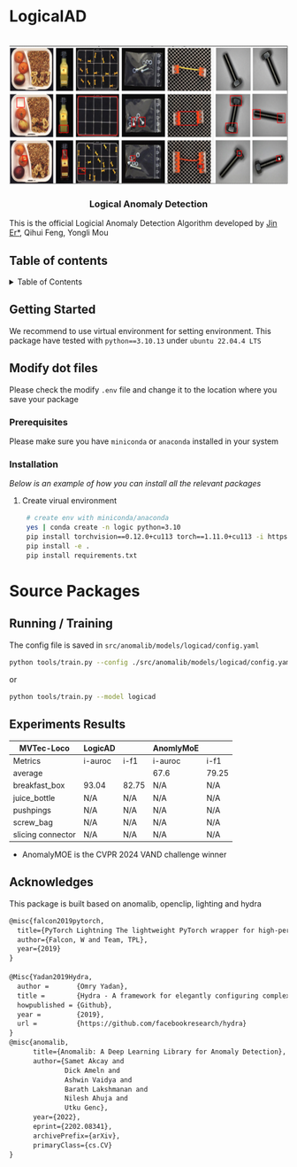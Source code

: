 # LogicalAD

<!-- PROJECT LOGO -->
<br />
<div align="center">
    <img src="assets/github_repo.png" alt="Logo" width="600" height="250">
  <h3 align="center">Logical Anomaly Detection</h3>
</div>

This is the official Logicial Anomaly Detection Algorithm
developed by [Jin Er*](er.jin@lfb.rwth-aachen.de), Qihui Feng, Yongli Mou

## Table of contents

<!-- TABLE OF CONTENTS -->
<details>
  <summary>Table of Contents</summary>
  <ol>
    <li>
      <a href="#getting-started">Getting Started</a>
      <ul>
        <li><a href="#prerequisites">Prerequisites</a></li>
        <li><a href="#installation">Installation</a></li>
      </ul>
    </li>
    <li><a href="#run-training">Run Training</a></li>
    <li><a href="#acknowledgments">Acknowledgments</a></li>
  </ol>
</details>

<!-- GETTING STARTED -->
## Getting Started

We recommend to use virtual environment for setting environment. This package have tested with `python==3.10.13` under `ubuntu 22.04.4 LTS`

## Modify dot files 
Please check the modify `.env` file and change it to the location where you save your package

### Prerequisites
Please make sure you have `miniconda` or `anaconda` installed in your system

### Installation

_Below is an example of how you can install all the relevant packages_

1. Create virual environment
   ```sh
    # create env with miniconda/anaconda
    yes | conda create -n logic python=3.10
	pip install torchvision==0.12.0+cu113 torch==1.11.0+cu113 -i https://download.pytorch.org/whl/cu113
    pip install -e .
    pip install requirements.txt
   ```
# Source Packages

## Running / Training
The config file is saved in `src/anomalib/models/logicad/config.yaml`
```bash
python tools/train.py --config ./src/anomalib/models/logicad/config.yaml
```
or
```bash
python tools/train.py --model logicad
```
## Experiments Results

|MVTec-Loco        | LogicAD |       |AnomlyMoE |         | 
|------------------|---------|-------|----------|---------|
|Metrics           | i-auroc | i-f1  | i-auroc  | i-f1    |
| average          |         |       | 67.6     | 79.25   | 
| breakfast_box    | 93.04   | 82.75 | N/A      | N/A     | 
| juice_bottle     | N/A     | N/A   | N/A      | N/A     | 
| pushpings        | N/A     | N/A   | N/A      | N/A     | 
| screw_bag        | N/A     | N/A   | N/A      | N/A     | 
| slicing connector| N/A     | N/A   | N/A      | N/A     | 

* AnomalyMOE is the CVPR 2024 VAND challenge winner

## Acknowledges 
This package is built based on anomalib, openclip, lighting and hydra

```tex
@misc{falcon2019pytorch,
  title={PyTorch Lightning The lightweight PyTorch wrapper for high-performance AI research. Scale your models, not the boilerplate},
  author={Falcon, W and Team, TPL},
  year={2019}
}

@Misc{Yadan2019Hydra,
  author =       {Omry Yadan},
  title =        {Hydra - A framework for elegantly configuring complex applications},
  howpublished = {Github},
  year =         {2019},
  url =          {https://github.com/facebookresearch/hydra}
}
@misc{anomalib,
      title={Anomalib: A Deep Learning Library for Anomaly Detection},
      author={Samet Akcay and
              Dick Ameln and
              Ashwin Vaidya and
              Barath Lakshmanan and
              Nilesh Ahuja and
              Utku Genc},
      year={2022},
      eprint={2202.08341},
      archivePrefix={arXiv},
      primaryClass={cs.CV}
}
